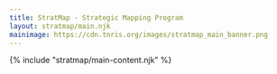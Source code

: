 ```yaml
---
title: StratMap - Strategic Mapping Program
layout: stratmap/main.njk
mainimage: https://cdn.tnris.org/images/stratmap_main_banner.png
---
```

<div>
{% include "stratmap/main-content.njk" %}
</div>
